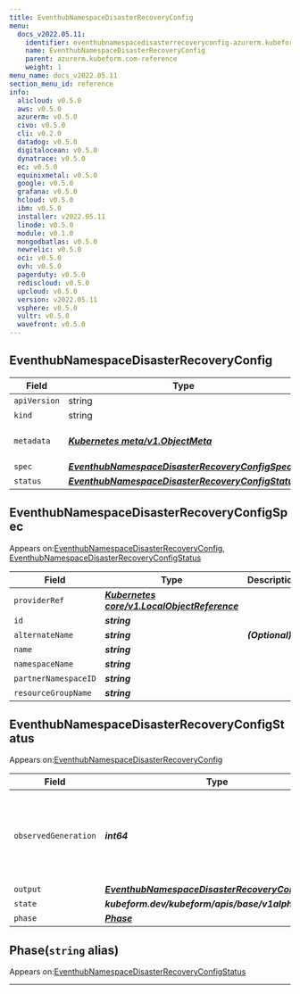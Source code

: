 ```yaml
---
title: EventhubNamespaceDisasterRecoveryConfig
menu:
  docs_v2022.05.11:
    identifier: eventhubnamespacedisasterrecoveryconfig-azurerm.kubeform.com
    name: EventhubNamespaceDisasterRecoveryConfig
    parent: azurerm.kubeform.com-reference
    weight: 1
menu_name: docs_v2022.05.11
section_menu_id: reference
info:
  alicloud: v0.5.0
  aws: v0.5.0
  azurerm: v0.5.0
  civo: v0.5.0
  cli: v0.2.0
  datadog: v0.5.0
  digitalocean: v0.5.0
  dynatrace: v0.5.0
  ec: v0.5.0
  equinixmetal: v0.5.0
  google: v0.5.0
  grafana: v0.5.0
  hcloud: v0.5.0
  ibm: v0.5.0
  installer: v2022.05.11
  linode: v0.5.0
  module: v0.1.0
  mongodbatlas: v0.5.0
  newrelic: v0.5.0
  oci: v0.5.0
  ovh: v0.5.0
  pagerduty: v0.5.0
  rediscloud: v0.5.0
  upcloud: v0.5.0
  version: v2022.05.11
  vsphere: v0.5.0
  vultr: v0.5.0
  wavefront: v0.5.0
---
```


## EventhubNamespaceDisasterRecoveryConfig
| Field | Type | Description |
| ------ | ----- | ----------- |
| `apiVersion` | string | `azurerm.kubeform.com/v1alpha1` |
|    `kind` | string | `EventhubNamespaceDisasterRecoveryConfig` |
| `metadata` | ***[Kubernetes meta/v1.ObjectMeta](https://v1-22.docs.kubernetes.io/docs/reference/generated/kubernetes-api/v1.22/#objectmeta-v1-meta)***|Refer to the Kubernetes API documentation for the fields of the `metadata` field.|
| `spec` | ***[EventhubNamespaceDisasterRecoveryConfigSpec](#eventhubnamespacedisasterrecoveryconfigspec)***||
| `status` | ***[EventhubNamespaceDisasterRecoveryConfigStatus](#eventhubnamespacedisasterrecoveryconfigstatus)***||
## EventhubNamespaceDisasterRecoveryConfigSpec

Appears on:[EventhubNamespaceDisasterRecoveryConfig](#eventhubnamespacedisasterrecoveryconfig), [EventhubNamespaceDisasterRecoveryConfigStatus](#eventhubnamespacedisasterrecoveryconfigstatus)

| Field | Type | Description |
| ------ | ----- | ----------- |
| `providerRef` | ***[Kubernetes core/v1.LocalObjectReference](https://v1-22.docs.kubernetes.io/docs/reference/generated/kubernetes-api/v1.22/#localobjectreference-v1-core)***||
| `id` | ***string***||
| `alternateName` | ***string***| ***(Optional)*** |
| `name` | ***string***||
| `namespaceName` | ***string***||
| `partnerNamespaceID` | ***string***||
| `resourceGroupName` | ***string***||
## EventhubNamespaceDisasterRecoveryConfigStatus

Appears on:[EventhubNamespaceDisasterRecoveryConfig](#eventhubnamespacedisasterrecoveryconfig)

| Field | Type | Description |
| ------ | ----- | ----------- |
| `observedGeneration` | ***int64***| ***(Optional)*** Resource generation, which is updated on mutation by the API Server.|
| `output` | ***[EventhubNamespaceDisasterRecoveryConfigSpec](#eventhubnamespacedisasterrecoveryconfigspec)***| ***(Optional)*** |
| `state` | ***kubeform.dev/kubeform/apis/base/v1alpha1.State***| ***(Optional)*** |
| `phase` | ***[Phase](#phase)***| ***(Optional)*** |
## Phase(`string` alias)

Appears on:[EventhubNamespaceDisasterRecoveryConfigStatus](#eventhubnamespacedisasterrecoveryconfigstatus)

---
